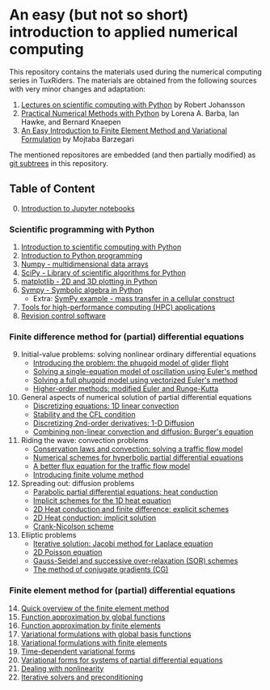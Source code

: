 # An easy (but not so short) introduction to applied numerical computing

This repository contains the materials used during the numerical computing series in TuxRiders. The materials are obtained from the following sources with very minor changes and adaptation:

1. [Lectures on scientific computing with Python](https://github.com/jrjohansson/scientific-python-lectures) by Robert Johansson
2. [Practical Numerical Methods with Python](https://github.com/numerical-mooc/numerical-mooc) by Lorena A. Barba, Ian Hawke, and Bernard Knaepen
3. [An Easy Introduction to Finite Element Method and Variational Formulation](https://github.com/mbarzegary/finite-element-intro) by Mojtaba Barzegari

The mentioned repositores are embedded (and then partially modified) as [git subtrees](https://www.atlassian.com/git/tutorials/git-subtree) in this repository.

## Table of Content

0. [Introduction to Jupyter notebooks](2-finite-difference-method/lessons/00_getting_started/00_03_Intro_to_Jupyter_notebook.md)

### Scientific programming with Python

1. [Introduction to scientific computing with Python](https://nbviewer.jupyter.org/github/TuxRiders/numerical-computing-intro/blob/main/1-scientific-programming/Lecture-0-Scientific-Computing-with-Python.ipynb)
2. [Introduction to Python programming](https://nbviewer.jupyter.org/github/TuxRiders/numerical-computing-intro/blob/main/1-scientific-programming/Lecture-1-Introduction-to-Python-Programming.ipynb)
3. [Numpy - multidimensional data arrays](https://nbviewer.jupyter.org/github/TuxRiders/numerical-computing-intro/blob/main/1-scientific-programming/Lecture-2-Numpy.ipynb)
4. [SciPy - Library of scientific algorithms for Python](https://nbviewer.jupyter.org/github/TuxRiders/numerical-computing-intro/blob/main/1-scientific-programming/Lecture-3-Scipy.ipynb)
5. [matplotlib - 2D and 3D plotting in Python](https://nbviewer.jupyter.org/github/TuxRiders/numerical-computing-intro/blob/main/1-scientific-programming/Lecture-4-Matplotlib.ipynb)
6. [Sympy - Symbolic algebra in Python](https://nbviewer.jupyter.org/github/TuxRiders/numerical-computing-intro/blob/main/1-scientific-programming/Lecture-5-Sympy.ipynb)
    * Extra: [SymPy example - mass transfer in a cellular construct](https://nbviewer.jupyter.org/github/TuxRiders/numerical-computing-intro/blob/main/extras/SymPy-Mass-Transfer-Cellular-Construct.ipynb)
7. [Tools for high-performance computing (HPC) applications](https://nbviewer.jupyter.org/github/TuxRiders/numerical-computing-intro/blob/main/1-scientific-programming/Lecture-6B-HPC.ipynb)
8. [Revision control software](https://nbviewer.jupyter.org/github/TuxRiders/numerical-computing-intro/blob/main/1-scientific-programming/Lecture-7-Revision-Control-Software.ipynb)

### Finite difference method for (partial) differential equations

9. Initial-value problems: solving nonlinear ordinary differential equations
    * [Introducing the problem: the phugoid model of glider flight](https://nbviewer.jupyter.org/github/TuxRiders/numerical-computing-intro/blob/main/2-finite-difference-method/lessons/01_phugoid/01_01_Phugoid_Theory.ipynb)
    * [Solving a single-equation model of oscillation using Euler's method](https://nbviewer.jupyter.org/github/TuxRiders/numerical-computing-intro/blob/main/2-finite-difference-method/lessons/01_phugoid/01_02_Phugoid_Oscillation.ipynb)
    * [Solving a full phugoid model using vectorized Euler's method](https://nbviewer.jupyter.org/github/TuxRiders/numerical-computing-intro/blob/main/2-finite-difference-method/lessons/01_phugoid/01_03_PhugoidFullModel.ipynb)
    * [Higher-order methods: modified Euler and Runge-Kutta](https://nbviewer.jupyter.org/github/TuxRiders/numerical-computing-intro/blob/main/2-finite-difference-method/lessons/01_phugoid/01_04_Second_Order_Methods.ipynb)
10. General aspects of numerical solution of partial differential equations
    * [Discretizing equations: 1D linear convection](https://nbviewer.jupyter.org/github/TuxRiders/numerical-computing-intro/blob/main/2-finite-difference-method/lessons/02_spacetime/02_01_1DConvection.ipynb)
    * [Stability and the CFL condition](https://nbviewer.jupyter.org/github/TuxRiders/numerical-computing-intro/blob/main/2-finite-difference-method/lessons/02_spacetime/02_02_CFLCondition.ipynb)
    * [Discretizing 2nd-order derivatives: 1-D Diffusion](https://nbviewer.jupyter.org/github/TuxRiders/numerical-computing-intro/blob/main/2-finite-difference-method/lessons/02_spacetime/02_03_1DDiffusion.ipynb)
    * [Combining non-linear convection and diffusion: Burger's equation](https://nbviewer.jupyter.org/github/TuxRiders/numerical-computing-intro/blob/main/2-finite-difference-method/lessons/02_spacetime/02_04_1DBurgers.ipynb)
11. Riding the wave: convection problems
    * [Conservation laws and convection: solving a traffic flow model](https://nbviewer.jupyter.org/github/TuxRiders/numerical-computing-intro/blob/main/2-finite-difference-method/lessons/03_wave/03_01_conservationLaw.ipynb)
    * [Numerical schemes for hyperbolic partial differential equations](https://nbviewer.jupyter.org/github/TuxRiders/numerical-computing-intro/blob/main/2-finite-difference-method/lessons/03_wave/03_02_convectionSchemes.ipynb)
    * [A better flux equation for the traffic flow model](https://nbviewer.jupyter.org/github/TuxRiders/numerical-computing-intro/blob/main/2-finite-difference-method/lessons/03_wave/03_03_aBetterModel.ipynb)
    * [Introducing finite volume method](https://nbviewer.jupyter.org/github/TuxRiders/numerical-computing-intro/blob/main/2-finite-difference-method/lessons/03_wave/03_04_MUSCL.ipynb)
12. Spreading out: diffusion problems
    * [Parabolic partial differential equations: heat conduction](https://nbviewer.jupyter.org/github/TuxRiders/numerical-computing-intro/blob/main/2-finite-difference-method/lessons/04_spreadout/04_01_Heat_Equation_1D_Explicit.ipynb)
    * [Implicit schemes for the 1D heat equation](https://nbviewer.jupyter.org/github/TuxRiders/numerical-computing-intro/blob/main/2-finite-difference-method/lessons/04_spreadout/04_02_Heat_Equation_1D_Implicit.ipynb)
    * [2D Heat conduction and finite difference: explicit schemes](https://nbviewer.jupyter.org/github/TuxRiders/numerical-computing-intro/blob/main/2-finite-difference-method/lessons/04_spreadout/04_03_Heat_Equation_2D_Explicit.ipynb)
    * [2D Heat conduction: implicit solution](https://nbviewer.jupyter.org/github/TuxRiders/numerical-computing-intro/blob/main/2-finite-difference-method/lessons/04_spreadout/04_04_Heat_Equation_2D_Implicit.ipynb)
    * [Crank-Nicolson scheme](https://nbviewer.jupyter.org/github/TuxRiders/numerical-computing-intro/blob/main/2-finite-difference-method/lessons/04_spreadout/04_05_Crank-Nicolson.ipynb)
13. Elliptic problems
    * [Iterative solution: Jacobi method for Laplace equation](https://nbviewer.jupyter.org/github/TuxRiders/numerical-computing-intro/blob/main/2-finite-difference-method/lessons/05_relax/05_01_2D.Laplace.Equation.ipynb)
    * [2D Poisson equation](https://nbviewer.jupyter.org/github/TuxRiders/numerical-computing-intro/blob/main/2-finite-difference-method/lessons/05_relax/05_02_2D.Poisson.Equation.ipynb)
    * [Gauss-Seidel and successive over-relaxation (SOR) schemes](https://nbviewer.jupyter.org/github/TuxRiders/numerical-computing-intro/blob/main/2-finite-difference-method/lessons/05_relax/05_03_Iterate.This.ipynb)
    * [The method of conjugate gradients (CG)](https://nbviewer.jupyter.org/github/TuxRiders/numerical-computing-intro/blob/main/2-finite-difference-method/lessons/05_relax/05_04_Conjugate.Gradient.ipynb)


### Finite element method for (partial) differential equations

14. [Quick overview of the finite element method](https://nbviewer.jupyter.org/github/TuxRiders/numerical-computing-intro/blob/main/3-finite-element-method/1-%20overview.ipynb)
15. [Function approximation by global functions](https://nbviewer.jupyter.org/github/TuxRiders/numerical-computing-intro/blob/main/3-finite-element-method/2-%20approx.ipynb)
16. [Function approximation by finite elements](https://nbviewer.jupyter.org/github/TuxRiders/numerical-computing-intro/blob/main/3-finite-element-method/3-%20approx-fe.ipynb)
17. [Variational formulations with global basis functions](https://nbviewer.jupyter.org/github/TuxRiders/numerical-computing-intro/blob/main/3-finite-element-method/4-%20varform.ipynb)
18. [Variational formulations with finite elements](https://nbviewer.jupyter.org/github/TuxRiders/numerical-computing-intro/blob/main/3-finite-element-method/5-%20varform-fe.ipynb)
19. [Time-dependent variational forms](https://nbviewer.jupyter.org/github/TuxRiders/numerical-computing-intro/blob/main/3-finite-element-method/6-femtime.ipynb)
20. [Variational forms for systems of partial differential equations](https://nbviewer.jupyter.org/github/TuxRiders/numerical-computing-intro/blob/main/3-finite-element-method/7-%20femsys.ipynb)
21. [Dealing with nonlinearity](https://nbviewer.jupyter.org/github/TuxRiders/numerical-computing-intro/blob/main/3-finite-element-method/8-%20nonlin.ipynb)
22. [Iterative solvers and preconditioning](https://nbviewer.jupyter.org/github/TuxRiders/numerical-computing-intro/blob/main/3-finite-element-method/9-%20cg.ipynb)
